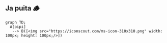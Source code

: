 ## Ja puita 🪵

```mermaid
graph TD;
  A[pipi]
   --> B([<img src="https://iconscout.com/ms-icon-310x310.png" width: 100px; height: 100px;/>])

```